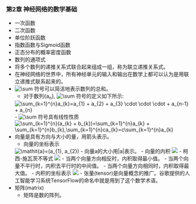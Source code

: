 ### 第2章 神经网络的数学基础
- 一次函数
- 二次函数
- 单位阶跃函数
- 指数函数与Sigmoid函数
- 正态分布的概率密度函数
- 数列的通项式
- 将多个数列的递推关系式联合起来组成一组，称为联立递推关系式。
- 在神经网络的世界中，所有神经单元的输入和输出在数学上都可以认为是用联立递推式联系起来的。
- <img src="https://latex.codecogs.com/gif.latex?\sum" title="\sum" /> 符号可以简洁地表示数列的总和。
	- 对于数列{a<sub>n</sub>}, <img src="https://latex.codecogs.com/gif.latex?\tiny&space;\sum&space;{}" title="\sum" /> 符号的定义如下所示:
	<img src="https://latex.codecogs.com/gif.latex?\sum_{k=1}^{n}a_{k}=a_{1}&space;&plus;&space;a_{2}&space;&plus;&space;a_{3}&space;\cdot&space;\cdot&space;\cdot&space;&plus;&space;a_{n-1}&space;&plus;&space;a_{n}" title="\sum_{k=1}^{n}a_{k}=a_{1} + a_{2} + a_{3} \cdot \cdot \cdot + a_{n-1} + a_{n}" />
    - <img src="https://latex.codecogs.com/gif.latex?\sum" title="\sum" /> 符号具有线性性质
    <img src="https://latex.codecogs.com/gif.latex?\sum_{k=1}^{n}(a_{k}&space;&plus;&space;b_{k})=\sum_{k=1}^{n}a_{k}&space;&plus;&space;\sum_{k=1}^{n}b_{k},\sum_{k=1}^{n}ca_{k}=c\sum_{k=1}^{n}a_{k}" title="\sum_{k=1}^{n}(a_{k} + b_{k})=\sum_{k=1}^{n}a_{k} + \sum_{k=1}^{n}b_{k},\sum_{k=1}^{n}ca_{k}=c\sum_{k=1}^{n}a_{k}" />
- 向量是具有方向与大小的量，用箭头表示。
	- 向量的坐标表示
	<img src="https://latex.codecogs.com/gif.latex?\mathit{a}=(a_{1},&space;a_{2})" title="\mathit{a}=(a_{1}, a_{2})" />
    - 向量a的大小用|a|表示。
    - 向量的内积
    <img src="https://latex.codecogs.com/gif.latex?\mathit{a}\cdot&space;\mathit{b}=|a||b|cos\theta" />
    - 柯西-施瓦茨不等式
    <img src="https://latex.codecogs.com/gif.latex?-|a||b|\leqslant&space;a\cdot&space;b\leqslant&space;|a||b|" />
    	- 当两个向量方向相反时，内积取得最小值。
    	- 当两个向量不平行时，内积去平行时的中间值。
    	- 当两个向量方向相同时，内积取得最大值。
    - 内积的坐标表示
    <img src="https://latex.codecogs.com/gif.latex?\mathbf{a}&space;=&space;(a_{1},&space;a_{2}),\mathbf{b}&space;=&space;(b_{1},&space;b_{2});&space;\mathbf{a}\cdot&space;\mathbf{b}=a_{1},&space;b_{a}&space;&plus;&space;a_{2},&space;b_{2}" />
    - 张量(tensor)是向量概念的推广。谷歌提供的人工智能学习系统TensorFlow的命名中就是用到了这个数学术语。
- 矩阵(matrix)
	- 矩阵是数的阵列。